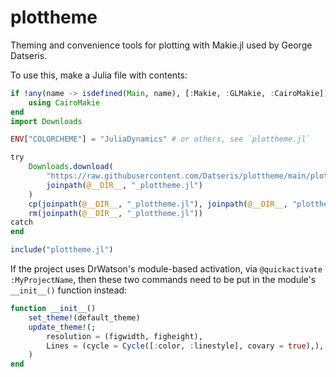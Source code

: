 # plottheme

Theming and convenience tools for plotting with Makie.jl used by George Datseris.

To use this, make a Julia file with contents:
```julia
if !any(name -> isdefined(Main, name), [:Makie, :GLMakie, :CairoMakie])
    using CairoMakie
end
import Downloads

ENV["COLORCHEME"] = "JuliaDynamics" # or others, see `plottheme.jl`

try
    Downloads.download(
        "https://raw.githubusercontent.com/Datseris/plottheme/main/plottheme.jl",
        joinpath(@__DIR__, "_plottheme.jl")
    )
    cp(joinpath(@__DIR__, "_plottheme.jl"), joinpath(@__DIR__, "plottheme.jl"))
    rm(joinpath(@__DIR__, "_plottheme.jl"))
catch
end

include("plottheme.jl")
```

If the project uses DrWatson's module-based activation, via `@quickactivate :MyProjectName`, then these two commands need to be put in the module's `__init__()` function instead:

```julia
function __init__()
    set_theme!(default_theme)
    update_theme!(;
        resolution = (figwidth, figheight),
        Lines = (cycle = Cycle([:color, :linestyle], covary = true),),
    )
end
```

